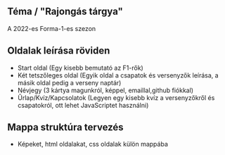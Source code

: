 ## Téma / "Rajongás tárgya"
A 2022-es Forma-1-es szezon

## Oldalak leírása röviden
- Start oldal (Egy kisebb bemutató az F1-rők)
- Két tetszőleges oldal (Egyik oldal a csapatok és       versenyzők leírása, a másik oldal pedig a verseny naptár)
- Névjegy (3 kártya magunkról, képpel, emaillal,github fiókkal)
- Űrlap/Kvíz/Kapcsolatok (Legyen egy kisebb kvíz a versenyzőkről és csapatokról, ott lehet JavaScriptet használni)

## Mappa struktúra tervezés 
- Képeket, html oldalakat, css oldalak külön mappába